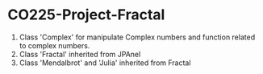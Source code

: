 # CO225-Project-Fractal

1. Class 'Complex' for manipulate Complex numbers and function related to complex numbers.
2. Class 'Fractal' inherited from JPAnel
3. Class 'Mendalbrot' and 'Julia' inherited from Fractal
